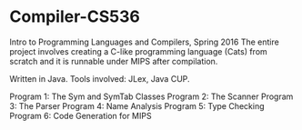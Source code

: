 # Compiler-CS536

Intro to Programming Languages and Compilers, Spring 2016
The entire project involves creating a C-like programming language (Cats) from scratch and it is runnable under MIPS after compilation.

Written in Java. Tools involved: JLex, Java CUP.

Program 1: The Sym and SymTab Classes
Program 2: The Scanner
Program 3: The Parser
Program 4: Name Analysis
Program 5: Type Checking
Program 6: Code Generation for MIPS
